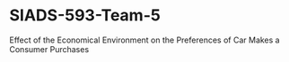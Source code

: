 # SIADS-593-Team-5
Effect of the Economical Environment on the Preferences of Car Makes a Consumer Purchases
